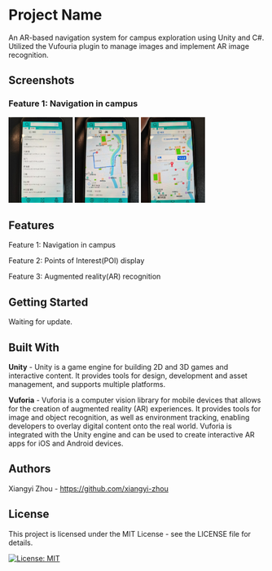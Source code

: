 # Project Name
An AR-based navigation system for campus exploration using Unity and C#. Utilized the Vufouria plugin to manage images and implement AR image recognition.

## Screenshots
### Feature 1: Navigation in campus

<img src="images/navigation-1.jpg" style="width:25%;">
<img src="images/navigation-2.jpg" style="width:25%;">
<img src="images/navigation-3.jpg" style="width:25%;">

## Features
Feature 1: Navigation in campus

Feature 2: Points of Interest(POI) display

Feature 3: Augmented reality(AR) recognition 

## Getting Started
Waiting for update.

## Built With
**Unity** - Unity is a game engine for building 2D and 3D games and interactive content. It provides tools for design, development and asset management, and supports multiple platforms.

**Vuforia** - Vuforia is a computer vision library for mobile devices that allows for the creation of augmented reality (AR) experiences. It provides tools for image and object recognition, as well as environment tracking, enabling developers to overlay digital content onto the real world. Vuforia is integrated with the Unity engine and can be used to create interactive AR apps for iOS and Android devices.
## Authors
Xiangyi Zhou - https://github.com/xiangyi-zhou
## License
This project is licensed under the MIT License - see the LICENSE file for details.

[![License: MIT](https://img.shields.io/badge/License-MIT-yellow.svg)](https://opensource.org/licenses/MIT)

